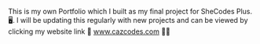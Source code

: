 This is my own Portfolio which I built as my final project for SheCodes Plus. 🖥. 
I will be updating this regularly with new projects and can be viewed by clicking my website link 🔗 www.cazcodes.com 👩🏻
